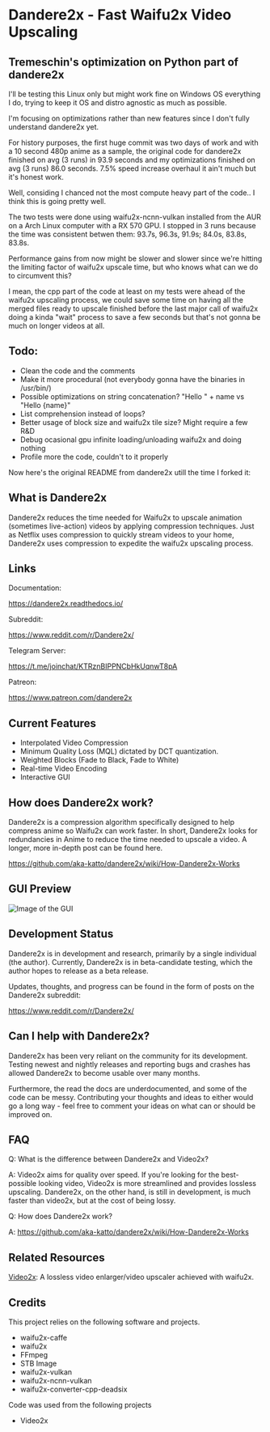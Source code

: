 # Dandere2x - Fast Waifu2x Video Upscaling 

## Tremeschin's optimization on Python part of dandere2x

I'll be testing this Linux only but might work fine on Windows OS everything I do, trying to keep it OS and distro agnostic as much as possible.

I'm focusing on optimizations rather than new features since I don't fully understand dandere2x yet.

For history purposes, the first huge commit was two days of work and with a 10 second 480p anime as a sample, the original code for dandere2x finished on avg (3 runs) in 93.9 seconds and my optimizations finished on avg (3 runs) 86.0 seconds. 7.5% speed increase overhaul it ain't much but it's honest work.

Well, considing I chanced not the most compute heavy part of the code.. I think this is going pretty well.

The two tests were done using waifu2x-ncnn-vulkan installed from the AUR on a Arch Linux computer with a RX 570 GPU. I stopped in 3 runs because the time was consistent betwen them: 93.7s, 96.3s, 91.9s; 84.0s, 83.8s, 83.8s.

Performance gains from now might be slower and slower since we're hitting the limiting factor of waifu2x upscale time, but who knows what can we do to circumvent this?

I mean, the cpp part of the code at least on my tests were ahead of the waifu2x upscaling process, we could save some time on having all the merged files ready to upscale finished before the last major call of waifu2x doing a kinda "wait" process to save a few seconds but that's not gonna be much on longer videos at all.

## Todo:

- Clean the code and the comments
- Make it more procedural (not everybody gonna have the binaries in /usr/bin/)
- Possible optimizations on string concatenation? "Hello " + name vs "Hello {name}"
- List comprehension instead of loops?
- Better usage of block size and waifu2x tile size? Might require a few R&D
- Debug ocasional gpu infinite loading/unloading waifu2x and doing nothing
- Profile more the code, couldn't to it properly


Now here's the original README from dandere2x utill the time I forked it:

## What is Dandere2x

Dandere2x reduces the time needed for Waifu2x to upscale animation (sometimes live-action) videos by applying compression techniques. Just as Netflix uses compression to quickly stream videos to your home, Dandere2x uses compression to expedite the waifu2x upscaling process.


## Links 

Documentation:

https://dandere2x.readthedocs.io/

Subreddit:

https://www.reddit.com/r/Dandere2x/

Telegram Server:

https://t.me/joinchat/KTRznBIPPNCbHkUqnwT8pA

Patreon:

https://www.patreon.com/dandere2x

## Current Features

- Interpolated Video Compression
- Minimum Quality Loss (MQL) dictated by DCT quantization. 
- Weighted Blocks (Fade to Black, Fade to White) 
- Real-time Video Encoding
- Interactive GUI


## How does Dandere2x work?

Dandere2x is a compression algorithm specifically designed to help compress anime so Waifu2x can work faster. In short, Dandere2x looks for redundancies in Anime to reduce the time needed to upscale a video. A longer, more in-depth post can be found here. 

https://github.com/aka-katto/dandere2x/wiki/How-Dandere2x-Works

## GUI Preview

![Image of the GUI](https://i.imgur.com/PWe7NzV.png)

## Development Status

Dandere2x is in development and research, primarily by a single individual (the author). Currently, Dandere2x is in beta-candidate testing, which the author hopes to release as a beta release.

Updates, thoughts, and progress can be found in the form of posts on the Dandere2x subreddit:

https://www.reddit.com/r/Dandere2x/


## Can I help with Dandere2x?

Dandere2x has been very reliant on the community for its development. Testing newest and nightly releases and reporting bugs and crashes has allowed Dandere2x to become usable over many months. 

Furthermore, the read the docs are underdocumented, and some of the code can be messy. Contributing your thoughts and ideas to either would go a long way - feel free to comment your ideas on what can or should be improved on. 

## FAQ

Q: What is the difference between Dandere2x and Video2x?

A: Video2x aims for quality over speed. If you're looking for the best-possible looking video, Video2x is more streamlined and provides lossless upscaling. Dandere2x, on the other hand, is still in development, is much faster than video2x, but at the cost of being lossy. 


Q: How does Dandere2x work?

A: https://github.com/aka-katto/dandere2x/wiki/How-Dandere2x-Works

## Related Resources

[Video2x](https://github.com/k4yt3x/video2x): A lossless video enlarger/video upscaler achieved with waifu2x.

## Credits

This project relies on the following software and projects.

- waifu2x-caffe
- waifu2x
- FFmpeg
- STB Image
- waifu2x-vulkan
- waifu2x-ncnn-vulkan
- waifu2x-converter-cpp-deadsix 

Code was used from the following projects

- Video2x

